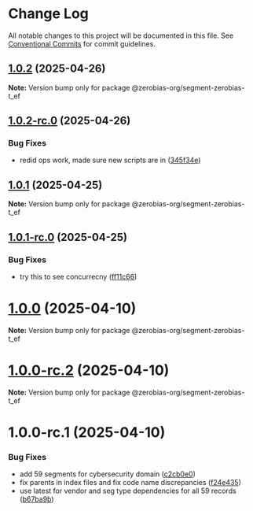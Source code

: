 # Change Log

All notable changes to this project will be documented in this file.
See [Conventional Commits](https://conventionalcommits.org) for commit guidelines.

## [1.0.2](https://github.com/zerobias-org/segment/compare/@zerobias-org/segment-zerobias-t_ef@1.0.2-rc.0...@zerobias-org/segment-zerobias-t_ef@1.0.2) (2025-04-26)

**Note:** Version bump only for package @zerobias-org/segment-zerobias-t_ef





## [1.0.2-rc.0](https://github.com/zerobias-org/segment/compare/@zerobias-org/segment-zerobias-t_ef@1.0.1...@zerobias-org/segment-zerobias-t_ef@1.0.2-rc.0) (2025-04-26)


### Bug Fixes

* redid ops work, made sure new scripts are in ([345f34e](https://github.com/zerobias-org/segment/commit/345f34ec926029dc141943b3e321676adb4a2888))





## [1.0.1](https://github.com/zerobias-org/segment/compare/@zerobias-org/segment-zerobias-t_ef@1.0.1-rc.0...@zerobias-org/segment-zerobias-t_ef@1.0.1) (2025-04-25)

**Note:** Version bump only for package @zerobias-org/segment-zerobias-t_ef





## [1.0.1-rc.0](https://github.com/zerobias-org/segment/compare/@zerobias-org/segment-zerobias-t_ef@1.0.0...@zerobias-org/segment-zerobias-t_ef@1.0.1-rc.0) (2025-04-25)


### Bug Fixes

* try this to see concurrecny ([ff11c66](https://github.com/zerobias-org/segment/commit/ff11c66d67cb9f185098fd640d4139178d29ae22))





# [1.0.0](https://github.com/zerobias-org/segment/compare/@zerobias-org/segment-zerobias-t_ef@1.0.0-rc.2...@zerobias-org/segment-zerobias-t_ef@1.0.0) (2025-04-10)

**Note:** Version bump only for package @zerobias-org/segment-zerobias-t_ef





# [1.0.0-rc.2](https://github.com/zerobias-org/segment/compare/@zerobias-org/segment-zerobias-t_ef@1.0.0-rc.1...@zerobias-org/segment-zerobias-t_ef@1.0.0-rc.2) (2025-04-10)

**Note:** Version bump only for package @zerobias-org/segment-zerobias-t_ef





# 1.0.0-rc.1 (2025-04-10)


### Bug Fixes

* add 59 segments for cybersecurity domain ([c2cb0e0](https://github.com/zerobias-org/segment/commit/c2cb0e0c1f1eabb51d7f5a6ae6db98c1516fcdbe))
* fix parents in index files and fix code name discrepancies ([f24e435](https://github.com/zerobias-org/segment/commit/f24e4352453caaa05074cc6bb66ee8ed21a4f11d))
* use latest for vendor and seg type dependencies for all 59 records ([b67ba9b](https://github.com/zerobias-org/segment/commit/b67ba9bed7a90fad3b084161ebc603b5b35214b8))

